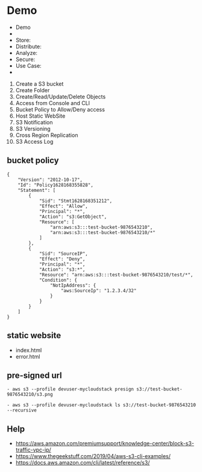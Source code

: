 # Demo

- Demo
- 
- Store:
- Distribute:
- Analyze:
- Secure:
- Use Case:
- 

1. Create a S3 bucket
2. Create Folder
3. Create/Read/Update/Delete Objects
4. Access from Console and CLI
5. Bucket Policy to Allow/Deny access
6. Host Static WebSite
7. S3 Notification
8. S3 Versioning 
9. Cross Region Replication
10. S3 Access Log


## bucket policy
    {
        "Version": "2012-10-17",
        "Id": "Policy1628168355828",
        "Statement": [
            {
                "Sid": "Stmt1628168351212",
                "Effect": "Allow",
                "Principal": "*",
                "Action": "s3:GetObject",
                "Resource": [
                    "arn:aws:s3:::test-bucket-9876543210",
                    "arn:aws:s3:::test-bucket-9876543210/*"
                ]
            },
            {
                "Sid": "SourceIP",
                "Effect": "Deny",
                "Principal": "*",
                "Action": "s3:*",
                "Resource": "arn:aws:s3:::test-bucket-9876543210/test/*",
                "Condition": {
                    "NotIpAddress": {
                        "aws:SourceIp": "1.2.3.4/32"
                    }
                }
            }
        ]
    }

## static website 
- index.html
- error.html

## pre-signed url 
    - aws s3 --profile devuser-mycloudstack presign s3://test-bucket-9876543210/s3.png

    - aws s3 --profile devuser-mycloudstack ls s3://test-bucket-9876543210 --recursive

## Help
- https://aws.amazon.com/premiumsupport/knowledge-center/block-s3-traffic-vpc-ip/
- https://www.thegeekstuff.com/2019/04/aws-s3-cli-examples/
- https://docs.aws.amazon.com/cli/latest/reference/s3/
